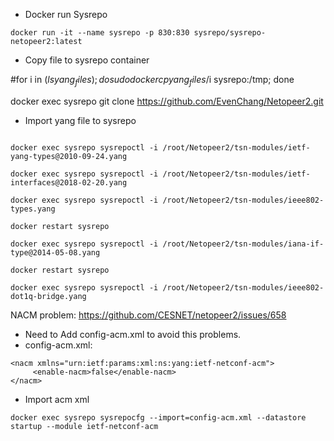 - Docker run Sysrepo
```docker run --network host --name yang-explore -it yang-explore:2 bash
docker run -it --name sysrepo -p 830:830 sysrepo/sysrepo-netopeer2:latest
```
- Copy file to sysrepo container

#for i in $(ls yang_files); do  sudo docker cp yang_files/$i  sysrepo:/tmp;  done

docker exec sysrepo git clone https://github.com/EvenChang/Netopeer2.git

- Import yang file to sysrepo
```docker exec sysrepo sysrepoctl -i /root/Netopeer2/ieee802-dot1q-types.yang

docker exec sysrepo sysrepoctl -i /root/Netopeer2/tsn-modules/ietf-yang-types@2010-09-24.yang

docker exec sysrepo sysrepoctl -i /root/Netopeer2/tsn-modules/ietf-interfaces@2018-02-20.yang

docker exec sysrepo sysrepoctl -i /root/Netopeer2/tsn-modules/ieee802-types.yang

docker restart sysrepo

docker exec sysrepo sysrepoctl -i /root/Netopeer2/tsn-modules/iana-if-type@2014-05-08.yang

docker restart sysrepo

docker exec sysrepo sysrepoctl -i /root/Netopeer2/tsn-modules/ieee802-dot1q-bridge.yang
```

NACM problem:
https://github.com/CESNET/netopeer2/issues/658

- Need to Add config-acm.xml to avoid this problems.
- config-acm.xml:
```
<nacm xmlns="urn:ietf:params:xml:ns:yang:ietf-netconf-acm">
     <enable-nacm>false</enable-nacm>
</nacm>
```

- Import acm xml 
```
docker exec sysrepo sysrepocfg --import=config-acm.xml --datastore startup --module ietf-netconf-acm
```
